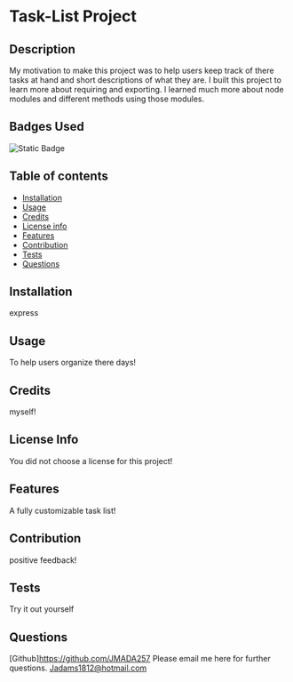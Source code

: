 
# Task-List Project
## Description
 My motivation to make this project was to help users keep track of there tasks at hand and short descriptions of what they are. I built this project to learn  more about requiring and exporting. I learned much more about node modules and different methods using those modules.
## Badges Used
 ![Static Badge](https://img.shields.io/badge/No_License_Chosen-red)
## Table of contents
 - [Installation](#installation)
 - [Usage](#usage)
 - [Credits](#credits)
 - [License info](#license-info)
 - [Features](#features)
 - [Contribution](#contribution)
 - [Tests](#tests)
 - [Questions](#questions)
## Installation
 express
## Usage
 To help users organize there days!
## Credits
 myself!
## License Info
 You did not choose a license for this project!
 
## Features
 A fully customizable task list!
## Contribution
 positive feedback!
## Tests
 Try it out yourself
## Questions
[Github]https://github.com/JMADA257
Please email me here for further questions. Jadams1812@hotmail.com
  